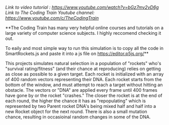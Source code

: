 _Link to video tutorial : https://www.youtube.com/watch?v=bGz7mv2vD6g
Link to The Coding Train Youtube channel: https://www.youtube.com/c/TheCodingTrain_

**The Coding Train has many very helpful online courses and tutorials on a large variety of computer science subjects. I highly reccomend checking it out.

To eaily and most simple way to run this simulation is to copy all the code in SmartRockets.js and paste it into a js file on https://editor.p5js.org/**


This projects simulates natural selection in a population of "rockets" who's "survival rating/fitness" (and their chance at reproducing) relies on getting as close as possible to a given target. Each rocket is initialized with an array of 400 random vectors representing their DNA. Each rocket starts from the bottom of the window, and must attempt to reach a target without hitting an obstacle. The vectors or "DNA" are applied every frame until 400 frames have gone by or the rocket "crashes." The closer the rocket is at the end of each round, the higher the chance it has as "repopulating" which is represented by two Parent rocket DNA's being mixed half and half into a new Rocket object for the next round. There is also a small mutation chance, resulting in occasioinal random changes in some of the DNA. 

